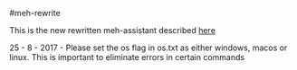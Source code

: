 #meh-rewrite

This is the new rewritten meh-assistant described [here](https://github.com/danielandastro/meh-assistant)

25 - 8 - 2017 - Please set the os flag in os.txt as either windows, macos or linux. This is important to eliminate errors in certain commands
